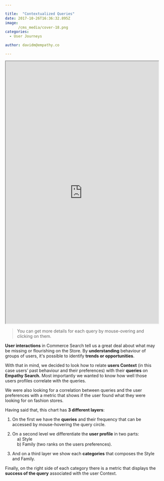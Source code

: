 ```yaml
---

title:  "Contextualized Queries"
date: 2017-10-26T16:36:32.895Z
image:
      /cms_media/cover-18.png
categories:
  - User Journeys

author: davidm@empathy.co

---
```

<div class="col-sm-12" align="center">
	<iframe src="https://www.imagineyourdata.com/datavis/treelayout/" framebimg-order="1" width="100%" height="865px"></iframe>
</div>

> You can get more details for each query by mouse-overing and clicking on them.

**User interactions** in Commerce Search tell us a great deal about what may be missing or flourishing on the Store.
By **understanding** behaviour of groups of users, it's possible to identify **trends or opportunities**.

With that in mind, we decided to look how to relate **users Context** (in this case users’ past behaviour and their preferences) with their **queries** on __Empathy Search.__
Most importantly we wanted to know how well those users profiles correlate with the queries.

We were also looking for a correlation between queries and the user preferences with a metric that shows if the user found what they were looking for on fashion stores.

Having said that, this chart has **3 different layers**:

1. On the first we have the **queries** and their frequency that can be accessed by mouse-hovering the query circle.

2. On a second level we differentiate the **user profile** in two parts:
<br>&nbsp;&nbsp;&nbsp;&nbsp;a) Style
<br>&nbsp;&nbsp;&nbsp;&nbsp;b) Family (two ranks on the users preferences). 

3. And on a third layer we show each **categories** that composes the Style and Family.

Finally, on the right side of each category there is a metric that displays the **success of the query** associated with the user Context.
